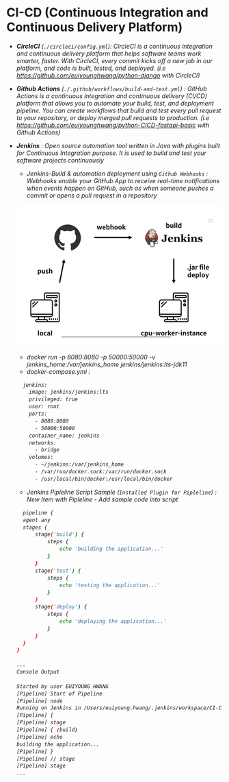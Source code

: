 
# CI-CD (Continuous Integration and Continuous Delivery Platform)

- <i>__CircleCI__ (`./circleci/config.yml`): CircleCI is a continuous integration and continuous delivery platform that helps software teams work smarter, faster. With CircleCI, every commit kicks off a new job in our platform, and code is built, tested, and deployed. (i.e <i>https://github.com/euiyounghwang/python-django</i> with CircleCI)
- __Github Actions__ (`./.github/workflows/build-and-test.yml`) : GitHub Actions is a continuous integration and continuous delivery (CI/CD) platform that allows you to automate your build, test, and deployment pipeline. You can create workflows that build and test every pull request to your repository, or deploy merged pull requests to production. (i.e <i>https://github.com/euiyounghwang/python-CICD-fastapi-basic</i> with Github Actions)
- __Jenkins__ : Open source automation tool written in Java with plugins built for Continuous Integration purpose. It is used to build and test your software projects continuously
    - Jenkins-Build & automation deployment using `Github Webhooks` : Webhooks enable your GitHub App to receive real-time notifications when events happen on GitHub, such as when someone pushes a commit or opens a pull request in a repository
    
    ![Alt text](../screenshot/Github-Webhook-Jenkins.png)
    
    - docker run -p 8080:8080 -p 50000:50000 -v jenkins_home:/var/jenkins_home jenkins/jenkins:lts-jdk11
    - docker-compose.yml :
    ```bash
      jenkins:
        image: jenkins/jenkins:lts
        privileged: true
        user: root
        ports:
          - 8089:8080
          - 50000:50000
        container_name: jenkins
        networks:
          - bridge
        volumes:
          - ~/jenkins:/var/jenkins_home
          - /var/run/docker.sock:/var/run/docker.sock
          - /usr/local/bin/docker:/usr/local/bin/docker
    ```
    - Jenkins Pipleline Script Sample (`Installed Plugin for Pipleline`) : New Item with Pipleline - Add sample code into script
    ```bash
      pipeline {
      agent any
      stages {
          stage('build') {
              steps {
                  echo 'building the application...'
              }
          }
          stage('test') {
              steps {
                  echo 'testing the application...'
              }
          }
          stage('deploy') {
              steps {
                  echo 'deploying the application...'
              }
          }
      }
    }
    
    ...
    Console Output
    
    Started by user EUIYOUNG HWANG
    [Pipeline] Start of Pipeline
    [Pipeline] node
    Running on Jenkins in /Users/euiyoung.hwang/.jenkins/workspace/CI-CD-Pileline-Sample
    [Pipeline] {
    [Pipeline] stage
    [Pipeline] { (build)
    [Pipeline] echo
    building the application...
    [Pipeline] }
    [Pipeline] // stage
    [Pipeline] stage
    ...
    ```